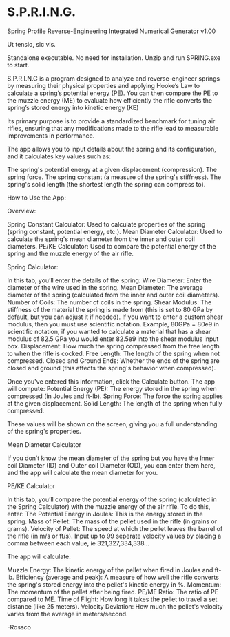 # S.P.R.I.N.G.
Spring Profile Reverse-Engineering Integrated Numerical Generator v1.00

Ut tensio, sic vis.

Standalone executable. No need for installation. Unzip and run SPRING.exe to start.

S.P.R.I.N.G is a program designed to analyze and reverse-engineer springs by measuring their physical properties and applying Hooke’s Law to calculate a spring’s potential energy (PE). You can then compare the PE to the muzzle energy (ME) to evaluate how efficiently the rifle converts the spring’s stored energy into kinetic energy (KE)

Its primary purpose is to provide a standardized benchmark for tuning air rifles, ensuring that any modifications made to the rifle lead to measurable improvements in performance.

The app allows you to input details about the spring and its configuration, and it calculates key values such as:

The spring's potential energy at a given displacement (compression).
The spring force.
The spring constant (a measure of the spring's stiffness).
The spring's solid length (the shortest length the spring can compress to).

How to Use the App:

Overview:
        
Spring Constant Calculator: Used to calculate properties of the spring (spring constant, potential energy, etc.).
Mean Diameter Calculator: Used to calculate the spring's mean diameter from the inner and outer coil diameters.
PE/KE Calculator: Used to compare the potential energy of the spring and the muzzle energy of the air rifle.
        
Spring Calculator:

In this tab, you’ll enter the details of the spring:
Wire Diameter: Enter the diameter of the wire used in the spring.
Mean Diameter: The average diameter of the spring (calculated from the inner and outer coil diameters).
Number of Coils: The number of coils in the spring.
Shear Modulus: The stiffness of the material the spring is made from (this is set to 80 GPa by default, but you can adjust it if needed).
If you want to enter a custom shear modulus, then you must use scientific notation. Example, 80GPa = 80e9 in scientific notation, if you wanted to calculate a material that has a shear modulus of 82.5 GPa you would enter 82.5e9 into the shear modulus input box.
Displacement: How much the spring compressed from the free length to when the rifle is cocked.
Free Length: The length of the spring when not compressed.
Closed and Ground Ends: Whether the ends of the spring are closed and ground (this affects the spring's behavior when compressed).

Once you've entered this information, click the Calculate button. The app will compute:
Potential Energy (PE): The energy stored in the spring when compressed (in Joules and ft-lb).
Spring Force: The force the spring applies at the given displacement.
Solid Length: The length of the spring when fully compressed.

These values will be shown on the screen, giving you a full understanding of the spring's properties.

Mean Diameter Calculator
        
If you don’t know the mean diameter of the spring but you have the Inner coil Diameter (ID) and Outer coil Diameter (OD), you can enter them here, and the app will calculate the mean diameter for you.

PE/KE Calculator

In this tab, you’ll compare the potential energy of the spring (calculated in the Spring Calculator) with the muzzle energy of the air rifle.
To do this, enter:
The Potential Energy in Joules: This is the energy stored in the spring.
Mass of Pellet: The mass of the pellet used in the rifle (in grains or grams).
Velocity of Pellet: The speed at which the pellet leaves the barrel of the rifle (in m/s or ft/s). Input up to 99 seperate velocity values by placing a comma between each value, ie 321,327,334,338...

The app will calculate:

Muzzle Energy: The kinetic energy of the pellet when fired in Joules and ft-lb.
Efficiency (average and peak): A measure of how well the rifle converts the spring's stored energy into the pellet's kinetic energy in %.
Momentum: The momentum of the pellet after being fired.
PE/ME Ratio: The ratio of PE compared to ME.
Time of Flight: How long it takes the pellet to travel a set distance (like 25 meters).
Velocity Deviation: How much the pellet's velocity varies from the average in meters/second.

-Rossco

